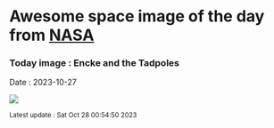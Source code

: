 
# Awesome space image of the day from [NASA](https://api.nasa.gov/)

### Today image : Encke and the Tadpoles
Date : 2023-10-27

![](https://apod.nasa.gov/apod/image/2310/2P_Encke_2023_08_24JuneLake_California_USA_DEBartlett1024.jpg)

<small>Latest update : Sat Oct 28 00:54:50 2023</small>
        